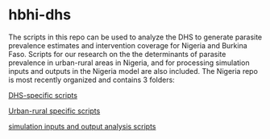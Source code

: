 # hbhi-dhs

The scripts in this repo can be used to analyze the DHS to generate parasite prevalence estimates and intervention coverage for Nigeria and Burkina Faso. Scripts for our research on the the determinants of parasite prevalence in urban-rural areas in Nigeria, and for processing simulation inputs and outputs in the Nigeria model are also included. The Nigeria repo is most recently organized and contains 3 folders: 

[DHS-specific scripts](https://github.com/numalariamodeling/hbhi-dhs/tree/master/Nigeria/DHS)

[Urban-rural specific scripts](https://github.com/numalariamodeling/hbhi-dhs/tree/master/Nigeria/Research)

[simulation inputs and output analysis scripts](https://github.com/numalariamodeling/hbhi-dhs/tree/master/Nigeria/simulation)

